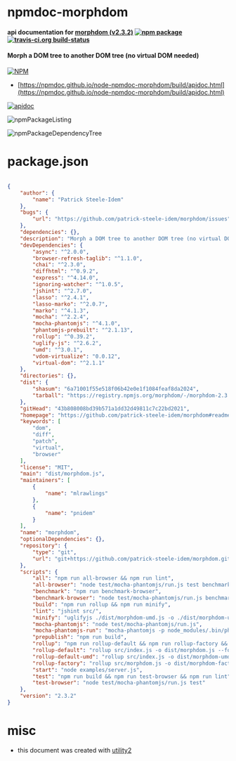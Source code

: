 # npmdoc-morphdom

#### api documentation for  [morphdom (v2.3.2)](https://github.com/patrick-steele-idem/morphdom#readme)  [![npm package](https://img.shields.io/npm/v/npmdoc-morphdom.svg?style=flat-square)](https://www.npmjs.org/package/npmdoc-morphdom) [![travis-ci.org build-status](https://api.travis-ci.org/npmdoc/node-npmdoc-morphdom.svg)](https://travis-ci.org/npmdoc/node-npmdoc-morphdom)

#### Morph a DOM tree to another DOM tree (no virtual DOM needed)

[![NPM](https://nodei.co/npm/morphdom.png?downloads=true&downloadRank=true&stars=true)](https://www.npmjs.com/package/morphdom)

- [https://npmdoc.github.io/node-npmdoc-morphdom/build/apidoc.html](https://npmdoc.github.io/node-npmdoc-morphdom/build/apidoc.html)

[![apidoc](https://npmdoc.github.io/node-npmdoc-morphdom/build/screenCapture.buildCi.browser.%252Ftmp%252Fbuild%252Fapidoc.html.png)](https://npmdoc.github.io/node-npmdoc-morphdom/build/apidoc.html)

![npmPackageListing](https://npmdoc.github.io/node-npmdoc-morphdom/build/screenCapture.npmPackageListing.svg)

![npmPackageDependencyTree](https://npmdoc.github.io/node-npmdoc-morphdom/build/screenCapture.npmPackageDependencyTree.svg)



# package.json

```json

{
    "author": {
        "name": "Patrick Steele-Idem"
    },
    "bugs": {
        "url": "https://github.com/patrick-steele-idem/morphdom/issues"
    },
    "dependencies": {},
    "description": "Morph a DOM tree to another DOM tree (no virtual DOM needed)",
    "devDependencies": {
        "async": "^2.0.0",
        "browser-refresh-taglib": "^1.1.0",
        "chai": "^2.3.0",
        "diffhtml": "^0.9.2",
        "express": "^4.14.0",
        "ignoring-watcher": "^1.0.5",
        "jshint": "^2.7.0",
        "lasso": "^2.4.1",
        "lasso-marko": "^2.0.7",
        "marko": "^4.1.3",
        "mocha": "^2.2.4",
        "mocha-phantomjs": "^4.1.0",
        "phantomjs-prebuilt": "^2.1.13",
        "rollup": "^0.39.2",
        "uglify-js": "^2.6.2",
        "umd": "^3.0.1",
        "vdom-virtualize": "0.0.12",
        "virtual-dom": "^2.1.1"
    },
    "directories": {},
    "dist": {
        "shasum": "6a71001f55e518f06b42e0e1f1084feaf8da2024",
        "tarball": "https://registry.npmjs.org/morphdom/-/morphdom-2.3.2.tgz"
    },
    "gitHead": "43b808008bd39b571a1dd32d49811c7c22bd2021",
    "homepage": "https://github.com/patrick-steele-idem/morphdom#readme",
    "keywords": [
        "dom",
        "diff",
        "patch",
        "virtual",
        "browser"
    ],
    "license": "MIT",
    "main": "dist/morphdom.js",
    "maintainers": [
        {
            "name": "mlrawlings"
        },
        {
            "name": "pnidem"
        }
    ],
    "name": "morphdom",
    "optionalDependencies": {},
    "repository": {
        "type": "git",
        "url": "git+https://github.com/patrick-steele-idem/morphdom.git"
    },
    "scripts": {
        "all": "npm run all-browser && npm run lint",
        "all-browser": "node test/mocha-phantomjs/run.js test benchmark",
        "benchmark": "npm run benchmark-browser",
        "benchmark-browser": "node test/mocha-phantomjs/run.js benchmark",
        "build": "npm run rollup && npm run minify",
        "lint": "jshint src/",
        "minify": "uglifyjs ./dist/morphdom-umd.js -o ./dist/morphdom-umd.min.js",
        "mocha-phantomjs": "node test/mocha-phantomjs/run.js",
        "mocha-phantomjs-run": "mocha-phantomjs -p node_modules/.bin/phantomjs ./test/mocha-phantomjs/generated/test-page.html",
        "prepublish": "npm run build",
        "rollup": "npm run rollup-default && npm run rollup-factory && npm run rollup-default-umd",
        "rollup-default": "rollup src/index.js -o dist/morphdom.js --format cjs",
        "rollup-default-umd": "rollup src/index.js -o dist/morphdom-umd.js --format umd --name morphdom",
        "rollup-factory": "rollup src/morphdom.js -o dist/morphdom-factory.js --format cjs",
        "start": "node examples/server.js",
        "test": "npm run build && npm run test-browser && npm run lint",
        "test-browser": "node test/mocha-phantomjs/run.js test"
    },
    "version": "2.3.2"
}
```



# misc
- this document was created with [utility2](https://github.com/kaizhu256/node-utility2)
